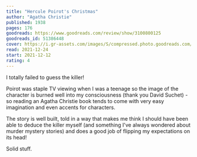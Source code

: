 ```yaml
---
title: "Hercule Poirot's Christmas"
author: "Agatha Christie"
published: 1938
pages: 176
goodreads: https://www.goodreads.com/review/show/3100800125
goodreads_id: 51386448
cover: https://i.gr-assets.com/images/S/compressed.photo.goodreads.com/books/1581954755l/51386448._SY475_.jpg
read: 2021-12-24
start: 2021-12-12
rating: 4
---
```


I totally failed to guess the killer!

Poirot was staple TV viewing when I was a teenage so the image of the character is burned well into my consciousness (thank you David Suchet) - so reading an Agatha Christie book tends to come with very easy imagination and even accents for characters.

The story is well built, told in a way that makes me think I should have been able to deduce the killer myself (and something I've always wondered about murder mystery stories) and does a good job of flipping my expectations on its head!

Solid stuff.
